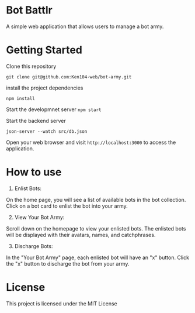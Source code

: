 # Bot Battlr

A simple web application that allows users to manage a bot army.

# Getting Started

Clone this repository

`git clone git@github.com:Ken104-web/bot-army.git`

install the project dependencies

`npm install`

Start the developmnet server
`npm start`

Start the backend server

`json-server --watch src/db.json`

Open your web browser and visit `http://localhost:3000` to access the application.

# How to use

1. Enlist Bots:

On the home page, you will see a list of available bots in the bot collection.
Click on a bot card to enlist the bot into your army.

2. View Your Bot Army:

Scroll down on the homepage to view your enlisted bots.
The enlisted bots will be displayed with their avatars, names, and catchphrases.

3. Discharge Bots:

In the "Your Bot Army" page, each enlisted bot will have an "x" button.
Click the "x" button to discharge the bot from your army.

# License

This project is licensed under the MIT License